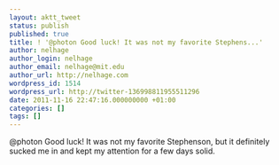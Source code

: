 ```yaml
---
layout: aktt_tweet
status: publish
published: true
title: ! '@photon Good luck! It was not my favorite Stephens...'
author: nelhage
author_login: nelhage
author_email: nelhage@mit.edu
author_url: http://nelhage.com
wordpress_id: 1514
wordpress_url: http://twitter-136998811955511296
date: 2011-11-16 22:47:16.000000000 +01:00
categories: []
tags: []
---
```

@photon Good luck! It was not my favorite Stephenson, but it definitely sucked me in and kept my attention for a few days solid.
